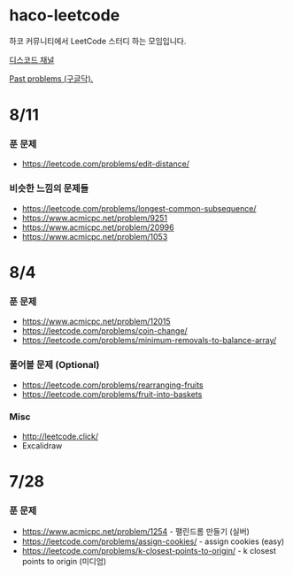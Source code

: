 # haco-leetcode

하코 커뮤니티에서 LeetCode 스터디 하는 모임입니다.

[디스코드 채널](https://discord.com/channels/1043217271901925386/1343162153623879730)

[Past problems (구글닥).](https://docs.google.com/spreadsheets/d/1xBbdRK63r4j0TBRjWU9qS4NVHbrE3yg8pdTXb4bciz0/)

# 8/11

### 푼 문제

* https://leetcode.com/problems/edit-distance/

### 비슷한 느낌의 문제들

* https://leetcode.com/problems/longest-common-subsequence/
* https://www.acmicpc.net/problem/9251
* https://www.acmicpc.net/problem/20996
* https://www.acmicpc.net/problem/1053

# 8/4

### 푼 문제

* https://www.acmicpc.net/problem/12015 
* https://leetcode.com/problems/coin-change/
* https://leetcode.com/problems/minimum-removals-to-balance-array/

### 풀어볼 문제 (Optional)

* https://leetcode.com/problems/rearranging-fruits
* https://leetcode.com/problems/fruit-into-baskets

### Misc

* http://leetcode.click/
* Excalidraw

# 7/28 

### 푼 문제

* https://www.acmicpc.net/problem/1254 - 팰린드롬 만들기 (실버)
* https://leetcode.com/problems/assign-cookies/ - assign cookies (easy)
* https://leetcode.com/problems/k-closest-points-to-origin/ - k closest points to origin (미디엄)
